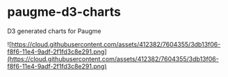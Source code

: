 # paugme-d3-charts
D3 generated charts for Paugme

![https://cloud.githubusercontent.com/assets/412382/7604355/3db13f06-f8f6-11e4-9adf-2f1fd3c8e291.png](https://cloud.githubusercontent.com/assets/412382/7604355/3db13f06-f8f6-11e4-9adf-2f1fd3c8e291.png)